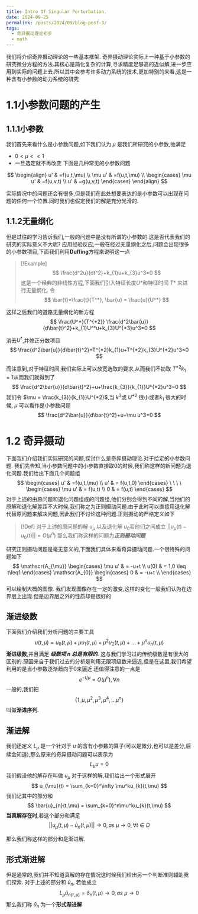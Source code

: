 ```yaml
---
title: Intro Of Singular Perturbation.
date: 2024-09-25
permalink: /posts/2024/09/blog-post-3/
tags:
  - 奇异摄动理论初步
  - math
---
```

我们将介绍奇异摄动理论的一些基本框架.
奇异摄动理论实际上一种基于小参数的研究微分方程的方法.其核心是简化复杂的计算,寻求精度足够高的近似解,进一步应用到实际的问题上去.所以其中会参考许多动力系统的技术,更加特别的来看,这是一种含有小参数的动力系统的研究
# 1.1小参数问题的产生
## 1.1.1小参数
我们首先来看什么是小参数问题,如下我们认为 $\mu$ 是我们所研究的小参数,他满足
- $0<\mu << 1$
- 一旦选定就不再改变
下面是几种常见的小参数问题

$$
\begin{align}
u'  & =f(u,t,\mu)  \\
\mu u' & =f(u,t,\mu) \\
\begin{cases}
\mu u' & =f(u,v,t) \\
u' & =g(u,v,t)
\end{cases}
\end{align}
$$

实际情况中的问题还会有很多,但是我们在此处想要表达的是小参数可以出现在问题的任何一个位置.同时我们也假定我们的解是充分光滑的.
## 1.1.2无量纲化
但是过往的学习告诉我们,一般的问题中是没有所谓的小参数的.这是否代表我们的研究的实际意义不大呢?
应用经验反应,一般在经过无量纲化之后,问题会出现很多的小参数项目,下面我们利用**Duffing**方程来说明这一点
> [!Example]
> $$
>  \frac{d^2u}{dt^2}+k_{1}u+k_{3}u^3=0
>$$
>这是一个经典的非线性方程,下面我们引入特征长度$U*$和特征时间 $T*$ 来进行无量纲化. 令
> $$
> \bar{t}=\frac{t}{T^*}, \bar{u} = \frac{u}{U^*}
$$

这样之后我们的道路无量纲化的新方程
$$
\frac{U^*}{T^{*2}} \frac{d^2\bar{u}}{d\bar{t}^2}+k_{1}U^*u+k_{3}U^{*3}u^3=0
$$

消去$U^*$,并修正分数项目
$$
\frac{d^2\bar{u}}{d\bar{t}^2}+T^{*2}k_{1}u+T^{*2}k_{3}U^{*2}u^3=0
$$

而注意到,对于特征时间,我们实际上可以放宽选取的要求,从而我们不妨取 $T^{*2}k_{1}=1$从而我们就得到了
$$
\frac{d^2\bar{u}}{d\bar{t}^2}+u+\frac{k_{3}}{k_{1}}U^{*2}u^3=0
$$
我们令 $\mu = \frac{k_{3}}{k_{1}}U^{*2}$,当 $k^3$或 $U^{*2}$ 很小或者$k_{1}$ 很大的时候, $\mu$ 可以看作是小参数问题
$$
\frac{d^2\bar{u}}{d\bar{t}^2}+u+\mu u^3=0
$$
# 1.2 奇异摄动
下面我们介绍我们实际研究的问题,探讨什么是奇异摄动理论.对于给定的小参数问题. 我们先告知,当小参数问题中的小参数直接取0️的时候,我们称这样的新问题为退化问题.我们给出下面几个问题组
$$
\begin{cases}
u' & =f(u,t,\mu) \\
u'  & = f(u,t,0)
\end{cases}
\ \ \ \
\begin{cases}
\mu u'  & = f(u,t) \\
0  & = f(u,t)
\end{cases}
$$
对于上述的由原问题和退化问题组成的问题组,他们分别会得到不同的解,当他们的原解和退化解差距不大时候,我们称之为正则摄动问题.由于此时可以直接用退化解代替原问题来解决问题,因此我们不讨论这种问题.正则摄动的严格定义如下
> [!Def]
> 对于上述的原问题的解 $u_{\mu}$ 以及退化解 $u_{0}$若他们之间成立 $||u_{\mu}(t)-u_{0}(t)||=O(\mu^n)$ 那么我们称这样的问题为***正则摄动问题***

研究正则摄动问题是毫无意义的,下面我们具体来看奇异摄动问题.一个很特殊的问题如下
$$
\mathscr{A_{\mu}}
\begin{cases}
\mu u'  & = -u+t \\
u(0)  & = 1,0 \leq t\leq1
\end{cases}
\mathscr{A_{0}}
\begin{cases}
0  & = -u+t \\
\end{cases}
$$
可以绘制大概的图像.
我们发现图像存在一定的激变,这样的变化一般我们认为在边界层上出现.但是边界层之外的性质却是很好的
## 渐进级数
下面我们介绍我们分析问题的主要工具
$$
u(t,\mu) = u_{0}(t,\mu)+\mu u_{1}(t,\mu)+\mu^2u_{2}(t,\mu)+\dots+\mu^n
u_{n}(t,\mu)$$
**渐进级数**,并且满足 ***级数项 $n$ 总是有限的***. 这与我们学习过的传统级数是有很大的区别的.原因来自于我们过去的分析是利用无限项级数来逼近,但是在这里,我们希望利用的是当小参数逐渐趋向于0来逼近.还值得注意的一点是
$$
e^{-t/\mu}=O(\mu^n) , \forall n
$$
一般的,我们把
$$
\{1,\mu,\mu^2,\mu^3,\mu^4,\dots \mu^n\}
$$
叫做**渐进序列**. 
## 渐进解
我们还定义 $L_{\mu}$ 是一个针对于 $u$ 的含有小参数的算子(可以是微分,也可以是差分,后续会知道),那么原来的奇异摄动问题可以表示为
$$
L_{\mu}u = 0
$$
我们假设他的解存在叫做 $u_{\mu}$ 对于这样的解,我们给出一个形式展开
$$
u_{\mu}(t) = \sum_{k=0}^\infty \mu^ku_{k}(t,\mu)
$$
我们记其中的部分和
$$
\bar{u}_{n}(t,\mu) = \sum_{k=0}^n\mu^ku_{k}(t,\mu)
$$
**当真解存在时**,若这个部分和满足
$$
||u_{\mu}(t,\mu) - \bar{u}_{n}(t,\mu)||\rightarrow 0, as\ \mu \rightarrow 0, \forall t \in D
$$

那么我们称这样的部分和是渐进解.

## 形式渐进解
但是通常的,我们并不知道真解的存在情况这时候我们给出另一个判断准则辅助我们探索.
对于上述的部分和 $\bar{u}_{n}$, 若他成立
$$
L_{\mu}\bar{u}_{n(t,\mu)} = \delta _{n}(t,\mu) \rightarrow0,as \ \mu \rightarrow0
$$
那么我们称 $\bar{u}_{n}$ 为一个**形式渐进解**
